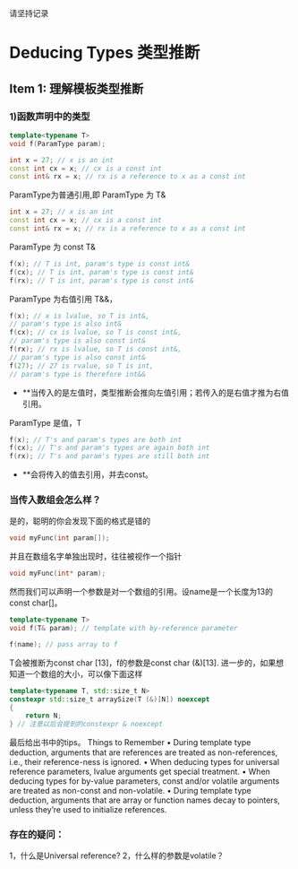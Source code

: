 请坚持记录

# Deducing Types 类型推断
## Item 1: 理解模板类型推断
### 1)函数声明中的类型
```c++
template<typename T>
void f(ParamType param);

int x = 27; // x is an int
const int cx = x; // cx is a const int
const int& rx = x; // rx is a reference to x as a const int
```

ParamType为普通引用,即 ParamType 为 T&
```c++
int x = 27; // x is an int
const int cx = x; // cx is a const int
const int& rx = x; // rx is a reference to x as a const int
```

ParamType 为 const T&
```c++
f(x); // T is int, param's type is const int&
f(cx); // T is int, param's type is const int&
f(rx); // T is int, param's type is const int&
```

ParamType 为右值引用 T&&，
```C++
f(x); // x is lvalue, so T is int&,
// param's type is also int&
f(cx); // cx is lvalue, so T is const int&,
// param's type is also const int&
f(rx); // rx is lvalue, so T is const int&,
// param's type is also const int&
f(27); // 27 is rvalue, so T is int,
// param's type is therefore int&&
```
* **当传入的是左值时，类型推断会推向左值引用；若传入的是右值才推为右值引用。

ParamType 是值，T
```c++
f(x); // T's and param's types are both int
f(cx); // T's and param's types are again both int
f(rx); // T's and param's types are still both int
```
* **会将传入的值去引用，并去const。

### 当传入数组会怎么样？
是的，聪明的你会发现下面的格式是错的
```c++
void myFunc(int param[]);
```
并且在数组名字单独出现时，往往被视作一个指针
```c++
void myFunc(int* param);
```
然而我们可以声明一个参数是对一个数组的引用。设name是一个长度为13的const char[]。
```c++
template<typename T>
void f(T& param); // template with by-reference parameter

f(name); // pass array to f
```
T会被推断为const char [13]，f的参数是const char (&)[13].
进一步的，如果想知道一个数组的大小，可以像下面这样
```c++
template<typename T, std::size_t N> 
constexpr std::size_t arraySize(T (&)[N]) noexcept 
{
	return N; 
} // 注意以后会提到的constexpr & noexcept
```

最后给出书中的tips。
Things to Remember
• During template type deduction, arguments that are references are treated as
non-references, i.e., their reference-ness is ignored.
• When deducing types for universal reference parameters, lvalue arguments get
special treatment.
• When deducing types for by-value parameters, const and/or volatile arguments
are treated as non-const and non-volatile.
• During template type deduction, arguments that are array or function names
decay to pointers, unless they’re used to initialize references.


### 存在的疑问：
1，什么是Universal reference?
2，什么样的参数是volatile？